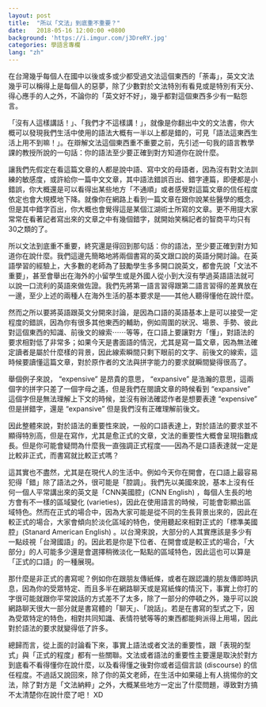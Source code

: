```yaml
---
layout: post
title:  "所以「文法」到底重不重要？"
date:   2018-05-16 12:00:00 +0800
background: 'https://i.imgur.com/j3DreRY.jpg'
categories: 學語言專欄
lang: "zh"
---
```


在台灣幾乎每個人在國中以後或多或少都受過文法這個東西的「荼毒」，英文文法幾乎可以稱得上是每個人的惡夢，除了少數對於文法特別有看見或是特別有天分、得心應手的人之外，不論你的「英文好不好」，幾乎都對這個東西多少有一點怨言。

「沒有人這樣講話！」、「我們才不這樣講！」，就像是你翻出中文的文法書，你大概可以發現我們生活中使用的語法大概有一半以上都是錯的，可見「語法這東西生活上用不到嘛！」。在辯解文法這個東西重不重要之前，先引述一句我的語言教學課的教授所說的一句話：你的語法至少要正確到對方知道你在說什麼。

讓我們先假定在看這篇文章的人都是說中語、寫中文的母語者，因為沒有對文法訓練的敏感度，或許給你一篇中文文章，其中語法錯誤百出、錯字連篇，即便都是小錯誤，你大概還是可以看得出某些地方「不通順」或者感覺對這篇文章的信任程度依定也會大規模地下降。就像你在網路上看到一篇文章在跟你說某些醫學的概念，但是其中錯字百出，你大概也會覺得這是某個江湖術士所寫的文章。更不用提大家常常在看著記者寫出來的文章之中有幾個錯字，就開始笑稱記者的智商平均只有30之類的了。

所以文法到底重不重要，終究還是得回到那句話：你的語法，至少要正確到對方知道你在說什麼。我們這邊先簡略地將兩個書寫的英文跟口說的英語分開討論。在英語學習的經驗上，大多數的老師為了鼓勵學生多多開口說英文，都會先說「文法不重要」，甚至會舉出在海外的小留學生或是外國人從小到大沒有學過英語語法就可以說一口流利的英語來做佐證。我們先將第一語言習得跟第二語言習得的差異放在一邊，至少上述的兩種人在海外生活的基本要求是——其他人聽得懂他在說什麼。

然而之所以要將英語跟英文分開來討論，是因為口語的英語基本上是可以接受一定程度的錯誤，因為你有很多其他東西的輔助，例如周圍的狀況、場景、手勢、彼此對這個東西的知識、前後文的線索⋯⋯等等，在口語上要讓對方「懂」，對語法的要求相對低了非常多；如果今天是書面語的情況，尤其是寫一篇文章，因為無法確定讀者是屬於什麼樣的背景，因此線索瞬間只剩下眼前的文字、前後文的線索，這時候要讀懂這篇文章，對於原作者的文法與拼字能力的要求就瞬間變得很高了。

舉個例子來說， “expensive” 是昂貴的意思， “expansive” 是浩瀚的意思，這兩個字的拼字只差了一個字母之遙，但是我們在閱讀文章的時候看到 “expansive” 這個字但是無法理解上下文的時候，並沒有辦法確認作者是想要表達 “expensive” 但是拼錯字，還是 “expansive” 但是我們沒有正確理解前後文。

因此整體來說，對於語法的重要性來說，一般的口語表達上，對於語法的要求並不顯得特別高，但是在寫作，尤其是愈正式的文章，文法的重要性大概會呈現指數成長。但是你可能會疑問為什麼我一直強調正式程度——因為不是口語表達就一定是比較非正式，而書寫就比較正式嗎？

這其實也不盡然，尤其是在現代人的生活中。例如今天你在開會，在口語上最容易犯得「錯」除了語法之外，很可能是「腔調」。我們先以美國來說，基本上沒有任何一個人平常講出來的英文是「CNN美國腔」(CNN English) ，每個人生長的地方會有不一樣的區域變化 (varieties)，因此在使用語言的時候，可能會彰顯出區域特色。然而在正式的場合中，因為大家可能是從不同的生長背景出來的，因此在較正式的場合，大家會傾向於淡化區域的特色，使用聽起來相對正式的「標準美國腔」(Stanard American English) 。以台灣來說，大部分的人其實應該是多少有一點歧視「台灣國語」的。因此若是你是下位者、在開會或是較正式的場合，「大部分」的人可能多少還是會選擇稍微淡化一點點的區域特色，因此這也可以算是「正式的口語」的一種展現。

那什麼是非正式的書寫呢？例如你在跟朋友傳紙條，或者在跟認識的朋友傳即時訊息，因為你的受眾特定、而且多半在網路聊天或是寫紙條的情況下，事實上你打的字很可能就跟你平常說話的方式差不了太多，除了一部分的停頓之外，幾乎可以說網路聊天很大一部分就是書寫體的「聊天」、「說話」。若是在書寫的型式之下，因為受眾特定的特色，相對共同知識、表情符號等等的東西都能夠派得上用場，因此對於語法的要求就變得低了許多。

總歸而言，從上面的討論看下來，事實上語法或者文法的重要性，跟「表現的型式」與「正式的程度」都有一些關聯。文法或者語法的重要性主要還是取決於對方到底看不看得懂你在說什麼，以及看得懂之後對你或者這個言談 (discourse) 的信任程度。不過話又說回來，除了你的英文老師，在生活中如果碰上有人挑惕你的文法，除了對方是「文法納粹」之外，大概某些地方一定出了什麼問題，導致對方搞不太清楚你在說什麼了吧！ XD
